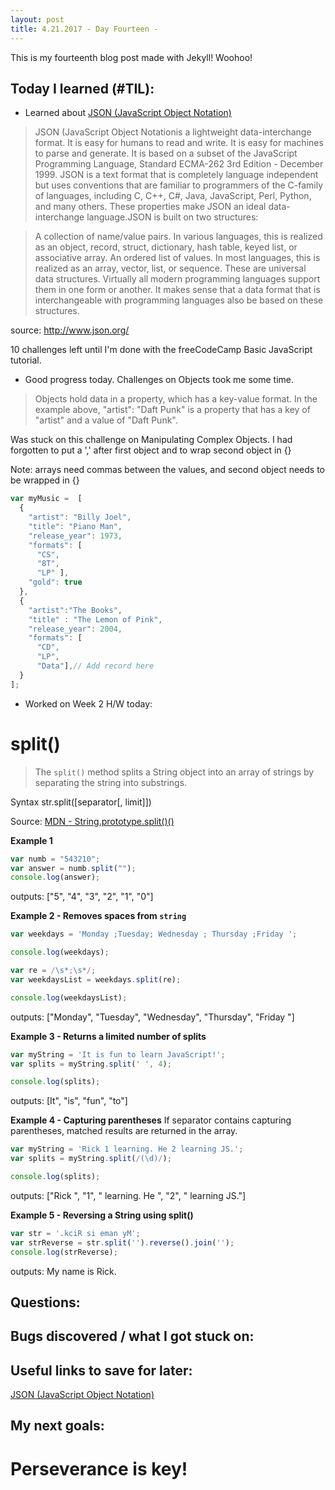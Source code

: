 ```yaml
---
layout: post
title: 4.21.2017 - Day Fourteen - 
---
```


This is my fourteenth blog post made with Jekyll! Woohoo! 

## Today I learned (#TIL):   

- Learned about [JSON (JavaScript Object Notation)](http://www.json.org/)

>JSON (JavaScript Object Notationis a lightweight data-interchange format. It is easy for humans to read and write. It is easy for machines to parse and generate. It is based on a subset of the JavaScript Programming Language, Standard ECMA-262 3rd Edition - December 1999. JSON is a text format that is completely language independent but uses conventions that are familiar to programmers of the C-family of languages, including C, C++, C#, Java, JavaScript, Perl, Python, and many others. These properties make JSON an ideal data-interchange language.JSON is built on two structures:

>A collection of name/value pairs. In various languages, this is realized as an object, record, struct, dictionary, hash table, keyed list, or associative array.
An ordered list of values. In most languages, this is realized as an array, vector, list, or sequence.
These are universal data structures. Virtually all modern programming languages support them in one form or another. It makes sense that a data format that is interchangeable with programming languages also be based on these structures.

source:  http://www.json.org/


10 challenges left until I'm done with the freeCodeCamp Basic JavaScript tutorial.
- Good progress today.  Challenges on Objects took me some time.

> Objects hold data in a property, which has a key-value format. In the example above, "artist": "Daft Punk" is a property that has a key of "artist" and a value of "Daft Punk".

Was stuck on this challenge on Manipulating Complex Objects.  I had forgotten to put a ',' after first object and to wrap second object in {}

Note:  arrays need commas between the values, and second object needs to be wrapped in {}

```javascript
var myMusic =  [
  {
    "artist": "Billy Joel",
    "title": "Piano Man",
    "release_year": 1973,
    "formats": [ 
      "CS", 
      "8T", 
      "LP" ],
    "gold": true
  },
  {  
	"artist":"The Books",
    "title" : "The Lemon of Pink",
    "release_year": 2004,
    "formats": [
      "CD",
      "LP",
      "Data"],// Add record here
  }
];
```

- Worked on Week 2 H/W today:

# split()
> The `split()` method splits a String object into an array of strings by separating the string into substrings.

Syntax
str.split([separator[, limit]])


Source:  [MDN - String.prototype.split()()](https://developer.mozilla.org/en-US/docs/Web/JavaScript/Reference/Global_Objects/String/split)

**Example 1**
```javascript
var numb = "543210";
var answer = numb.split("");
console.log(answer);
```
outputs:  ["5", "4", "3", "2", "1", "0"]



**Example 2 - Removes spaces from `string`**
```javascript
var weekdays = 'Monday ;Tuesday; Wednesday ; Thursday ;Friday ';

console.log(weekdays);

var re = /\s*;\s*/;
var weekdaysList = weekdays.split(re);

console.log(weekdaysList);
```
outputs:  ["Monday", "Tuesday", "Wednesday", "Thursday", "Friday "]



**Example 3 - Returns a limited number of splits**
```javascript
var myString = 'It is fun to learn JavaScript!';
var splits = myString.split(' ', 4);

console.log(splits);
```
outputs:  [It", "is", "fun", "to"]



**Example 4 - Capturing parentheses**
If separator contains capturing parentheses, matched results are returned in the array.
```javascript
var myString = 'Rick 1 learning. He 2 learning JS.';
var splits = myString.split(/(\d)/);

console.log(splits);
```
outputs:  ["Rick ", "1", " learning. He ", "2", " learning JS."]



**Example 5 - Reversing a String using split()**
```javascript
var str = '.kciR si eman yM';
var strReverse = str.split('').reverse().join(''); 
console.log(strReverse);
```
outputs:  My name is Rick.


## Questions:



## Bugs discovered / what I got stuck on:



## Useful links to save for later:

[JSON (JavaScript Object Notation)](http://www.json.org/) 

## My next goals:


# Perseverance is key!







